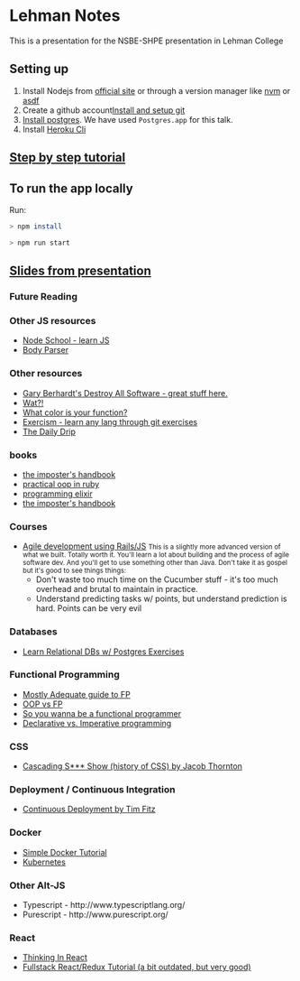 # Lehman Notes

This is a presentation for the NSBE-SHPE presentation in Lehman College

## Setting up

1.  Install Nodejs from [official site](https://nodejs.org/en/download/) or through a version manager like
    [nvm](https://github.com/creationix/nvm) or [asdf](https://github.com/asdf-vm/asdf)
2.  Create a github account[Install and setup git](https://help.github.com/articles/set-up-git/)
3.  [Install postgres](https://www.postgresql.org/download/). We have used `Postgres.app` for this talk.
4.  Install [Heroku Cli](https://devcenter.heroku.com/articles/heroku-cli)

## [Step by step tutorial](tutorial.md)

## To run the app locally

Run:

```bash
> npm install

> npm run start
```

## [Slides from presentation](http://lehman-notes-part2.herokuapp.com/slides)

<section>
<section>
<h3>Future Reading</h3>
</section>
<section>
<h3>Other JS resources</h3>
<ul>
<li><a href="https://nodeschool.io/">Node School - learn JS</a></li>
<li><a href="https://medium.com/@adamzerner/how-bodyparser-works-247897a93b90">Body Parser</a></li>
</ul>
</section>
<section>
<h3>Other resources</h3>
<ul>
<li><a href="https://www.destroyallsoftware.com/">Gary Berhardt's Destroy All Software - great stuff here.</a></li>
<li><a href="https://www.destroyallsoftware.com/talks/wat">Wat?!</a></li>
<li><a href="http://journal.stuffwithstuff.com/2015/02/01/what-color-is-your-function/">What color is your function?</a></li>
<li><a href="https://exercism.io">Exercism - learn any lang through git exercises</a></li>
<li><a href="https://dailydrip.com">The Daily Drip</a></li>
</ul>
</section>
<section>
<h3>books</h3>
<ul>
<li><a href="https://bigmachine.io/products/the-imposters-handbook">the imposter's handbook</a></li>
<li><a href="http://www.poodr.com/">practical oop in ruby</a></li>
<li><a href="https://pragprog.com/book/elixir16/programming-elixir-1-6">programming elixir</a></li>
<li><a href="https://bigmachine.io/products/the-imposters-handbook">the imposter's handbook</a></li>
</ul>
</section>
<section>
<h3>Courses</h3>
<ul>
<li>
<a href="https://www.edx.org/course/agile-development-using-ruby-rails-uc-berkeleyx-cs169-1x-1">Agile development using Rails/JS</a>
<small>
This is a slightly more advanced version of what we built. Totally worth it.
You'll learn a lot about building and the process of agile software dev. And you'll get to
use something other than Java. Don't take it as gospel but it's good to see things things:</small>
<ul>
<li>Don't waste too much time on the Cucumber stuff - it's too much overhead and brutal to maintain in practice.</li>
<li>Understand predicting tasks w/ points, but understand prediction is hard. Points can be very evil</li>
</ul>
</li>
</ul>
</section>
<section>
<h3>Databases</h3>
<ul>
<li><a href="https://pgexercises.com">Learn Relational DBs w/ Postgres Exercises</a></li>
</ul>
</section>
<section>
<h3>Functional Programming</h3>
<ul>
<li><a href="https://mostly-adequate.gitbooks.io/mostly-adequate-guide/">Mostly Adequate guide to FP</a></li>
<li><a href="http://blog.cleancoder.com/uncle-bob/2014/11/24/FPvsOO.html">OOP vs FP</a></li>
<li><a href="https://medium.com/@cscalfani/so-you-want-to-be-a-functional-programmer-part-1-1f15e387e536">So you wanna be a functional programmer</a></li>
<li><a href="https://tylermcginnis.com/imperative-vs-declarative-programming/">Declarative vs. Imperative programming</a></li>
</ul>
</section>
<section>
<h3>CSS</h3>
<ul>
<li><a href="https://www.youtube.com/watch?v=iniwPUEbPUM">Cascading S*** Show (history of CSS) by Jacob Thornton</a></li>
</ul>
</section>
<section>
<h3>Deployment / Continuous Integration</h3>
<ul>
<li><a href="https://www.youtube.com/watch?v=qu89JWEshlU">Continuous Deployment by Tim Fitz</a></li>
</ul>
</section>
<section>
<h3>Docker</h3>
<ul>
<li><a href="https://medium.freecodecamp.org/docker-quick-start-video-tutorials-1dfc575522a0">Simple Docker Tutorial</a></li>
<li><a href="https://kubernetes.io/">Kubernetes</a></li>
</ul>
</section>
<section>
<h3>Other Alt-JS</h3>
<ul>
<li>Typescript - http://www.typescriptlang.org/</li>
<li>Purescript - http://www.purescript.org/</li>
</ul>
</section>
<section>
<h3>React</h3>
<ul>
<li><a href="https://reactjs.org/docs/thinking-in-react.html">Thinking In React</a></li>
<li><a href="https://teropa.info/blog/2015/09/10/full-stack-redux-tutorial.html">Fullstack React/Redux Tutorial (a bit outdated, but very good)</a></li>
</ul>
</section>
</section>
